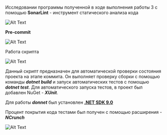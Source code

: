 Исследовании программы полученной в ходе выполнения работы 3 с помощью **SonarLint** - инструмент статического анализа кода 

![Alt Text](https://sun9-5.userapi.com/impg/E6HoiFnvv6raclsrchIdX48cTPv9wWXGj8HIpw/gSijRgCFb8g.jpg?size=1417x490&quality=96&sign=a1fb3997e81de1c692d84487392852a7&type=album)


**Pre-commit**

![Alt Text](https://sun9-32.userapi.com/impg/WdjEiJ6OmUZTbpTePc3QfO9GLsSfMz3oearD0Q/oAaLb57Tr10.jpg?size=921x660&quality=96&sign=eade840e87967f3695ea0539559fb911&type=album)

Работа скрипта

![Alt Text](https://sun9-13.userapi.com/impg/WOYCcbjsL0-40ANNUs1R4PmRfDPft__n5rOdjg/XU10mPg3a_k.jpg?size=871x389&quality=96&sign=0f7331ff00a96cad798bcabcf02739f5&type=album)

Данный скрипт предназначен для автоматической проверки состояния проекта на этапе коммита. Он выполняет проверку сборки с помощью команды ***dotnet build*** и запуск автоматических тестов с помощью ***dotnet test***. Для автоматического запуска тестов, в проект был добавлен NuGet - ***XUnit***.

Для работы ***donnet*** был установлен **[.NET SDK 9.0](https://dotnet.microsoft.com/en-us/download)**

Процент покрытия кода тестами был получен с помощью расширения - ***NCrunch***

![Alt Text](https://sun9-29.userapi.com/impg/weEn2G1FyF3P1fJNp7PQCMzPqSYFPS9bN9MgmA/QnwO2dOwLXs.jpg?size=1022x309&quality=96&sign=ee3a62ce29246d27f7786fc68212dac7&type=album)
